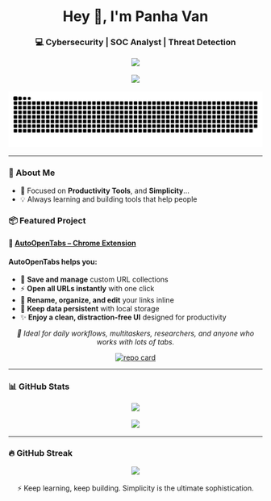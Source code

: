<h1 align="center">Hey 👋, I'm Panha Van</h1>
<h3 align="center">💻 Cybersecurity | SOC Analyst | Threat Detection</h3>

<p align="center">
  <img src="https://readme-typing-svg.herokuapp.com/?lines=Welcome+to+my+GitHub!;I+love+AI!😁.;Learning+%7C+Researching+%7C+Buiding+%7C+Automation&center=true&width=500&height=45" />
</p>
<p align="center">
  <img src="https://img.shields.io/badge/dynamic/json?color=blue&label=Profile%20Views&query=total&url=https://visitor-count.glitch.me/api/count/flynn-git.flynn-git" />
<p align="center">
  <img src="https://raw.githubusercontent.com/platane/snk/output/github-contribution-grid-snake.svg" alt="snake animation" />
</p>

---

### 🚀 About Me

- 🎯 Focused on **Productivity Tools**, and **Simplicity**...
- 💡 Always learning and building tools that help people

### 📦 Featured Project


#### 🔖 [AutoOpenTabs – Chrome Extension](https://github.com/flynn-git/AutoOpenTabs)
<h4>AutoOpenTabs helps you:</h4>
<ul>
  <li>📁 <strong>Save and manage</strong> custom URL collections</li>
  <li>⚡ <strong>Open all URLs instantly</strong> with one click</li>
  <li>📝 <strong>Rename, organize, and edit</strong> your links inline</li>
  <li>💾 <strong>Keep data persistent</strong> with local storage</li>
  <li>✨ <strong>Enjoy a clean, distraction-free UI</strong> designed for productivity</li>
</ul>
<div align="center">

<em>🚀 Ideal for daily workflows, multitaskers, researchers, and anyone who works with lots of tabs.</em>
  
[![repo card](https://github-readme-stats.vercel.app/api/pin/?username=flynn-git&repo=AutoOpenTabs&theme=github-light&cache_seconds=1)](https://github.com/flynn-git/AutoOpenTabs)

</div>

---

### 📊 GitHub Stats

<p align="center">
  <img src="https://github-readme-stats.vercel.app/api?username=flynn-git&show_icons=true&theme=github-light" height="160"/>
</p>
<p align="center">
  <img src="https://github-readme-stats.vercel.app/api/top-langs/?username=flynn-git&layout=compact&theme=github-light" height="160"/>
</p>

---

### 🔥 GitHub Streak

</p>
<p align="center">
  <img src="https://github-readme-streak-stats.herokuapp.com?user=flynn-git&theme=github-light&hide_border=false"/>
</p>
<p align="center">
⚡ Keep learning, keep building. Simplicity is the ultimate sophistication.
</p>

